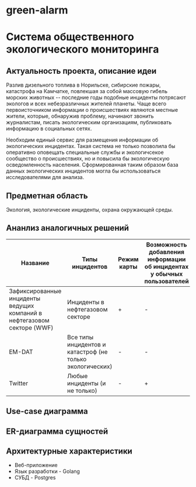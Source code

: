 # green-alarm
# Система общественного экологического мониторинга

## Актуальность проекта, описание идеи
Разлив дизельного топлива в Норильске, сибирские пожары, катастрофа на Камчатке, повлекшая за собой массовую гибель морских животных -- последние годы подобные инциденты потрясают экологов и всех небезразличных жителей планеты. Чаще всего первоисточником информации о происшествиях являются местные жители, которые, обнаружив проблему, начинают звонить журналистам, писать экологическим организациям, публиковать информацию в социальных сетях.  

Необходим единый сервис для размещения информации об экологических инцидентах. Такая система не только позволила бы оперативно оповещать специальные службы и экологичсекое сообщество о происшествиях, но и повысила бы экологическую осведомленность населения. Сформированная таким образом база данных экологических инцидентов могла бы использоваться исследователями для анализа. 

## Предметная область
Экология, экологические инциденты, охрана окружающей среды.

## Ананлиз аналогичных решений
| Название                                                                | Типы инцидентов                                           | Режим карты | Возможность добавления информации об инцидентах у обычных пользователей |
|-------------------------------------------------------------------------|-----------------------------------------------------------|-------------|-------------------------------------------------------------------------|
| Зафиксированные инциденты ведущих компаний в нефтегазовом секторе (WWF) | Инциденты в нефтегазовом секторе                          | +           | -                                                                       |
| EM-DAT                                                                  | Все типы инцидентов и катастроф (не только экологических) | -           | -                                                                       |
| Twitter                                                                 | Любые инциденты (и не только)                                          | -           | +                                                                       |
## Use-case диаграмма

## ER-диаграмма сущностей

## Архитектурные характеристики
* Веб-приложение
* Язык разработки - Golang
* СУБД - Postgres
